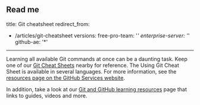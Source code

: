 Read me
---
title: Git cheatsheet
redirect_from:
  - /articles/git-cheatsheet
versions:
  free-pro-team: '*'
  enterprise-server: '*'
  github-ae: '*'
---
Learning all available Git commands at once can be a daunting task. Keep one of our [Git Cheat Sheets](https://services.github.com/on-demand/resources/cheatsheets/) nearby for reference. The Using Git Cheat Sheet is available in several languages. For more information, see the [resources page on the GitHub Services website](https://services.github.com/on-demand/resources/).

In addition, take a look at our [Git and GitHub learning resources](/articles/git-and-github-learning-resources/) page that links to guides, videos and more.
